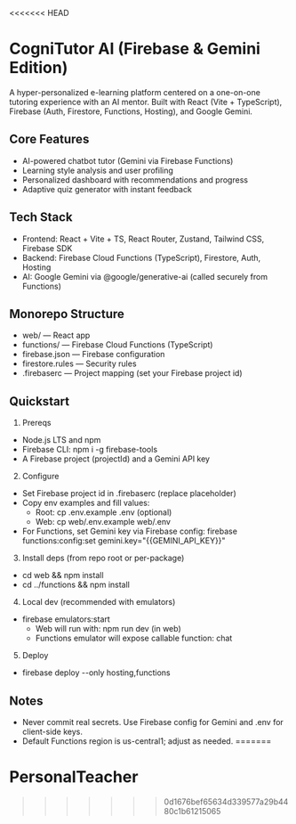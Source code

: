 <<<<<<< HEAD
# CogniTutor AI (Firebase & Gemini Edition)

A hyper-personalized e-learning platform centered on a one-on-one tutoring experience with an AI mentor. Built with React (Vite + TypeScript), Firebase (Auth, Firestore, Functions, Hosting), and Google Gemini.

## Core Features
- AI-powered chatbot tutor (Gemini via Firebase Functions)
- Learning style analysis and user profiling
- Personalized dashboard with recommendations and progress
- Adaptive quiz generator with instant feedback

## Tech Stack
- Frontend: React + Vite + TS, React Router, Zustand, Tailwind CSS, Firebase SDK
- Backend: Firebase Cloud Functions (TypeScript), Firestore, Auth, Hosting
- AI: Google Gemini via @google/generative-ai (called securely from Functions)

## Monorepo Structure
- web/ — React app
- functions/ — Firebase Cloud Functions (TypeScript)
- firebase.json — Firebase configuration
- firestore.rules — Security rules
- .firebaserc — Project mapping (set your Firebase project id)

## Quickstart
1) Prereqs
- Node.js LTS and npm
- Firebase CLI: npm i -g firebase-tools
- A Firebase project (projectId) and a Gemini API key

2) Configure
- Set Firebase project id in .firebaserc (replace placeholder)
- Copy env examples and fill values:
  - Root: cp .env.example .env (optional)
  - Web: cp web/.env.example web/.env
- For Functions, set Gemini key via Firebase config:
  firebase functions:config:set gemini.key="{{GEMINI_API_KEY}}"

3) Install deps (from repo root or per-package)
- cd web && npm install
- cd ../functions && npm install

4) Local dev (recommended with emulators)
- firebase emulators:start
  - Web will run with: npm run dev (in web)
  - Functions emulator will expose callable function: chat

5) Deploy
- firebase deploy --only hosting,functions

## Notes
- Never commit real secrets. Use Firebase config for Gemini and .env for client-side keys.
- Default Functions region is us-central1; adjust as needed.
=======
# PersonalTeacher
>>>>>>> 0d1676bef65634d339577a29b4480c1b61215065
